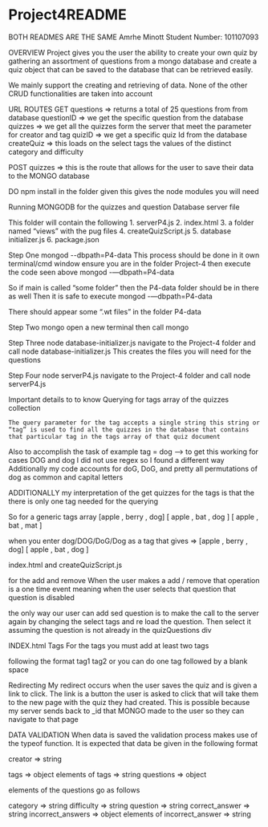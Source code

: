 # Project4README

BOTH READMES ARE THE SAME
Amrhe Minott
Student Number: 101107093


OVERVIEW
Project gives you the user the ability to create your own quiz by gathering an assortment of questions from a mongo database and create a quiz object that can be saved to the database that can be retrieved easily.

We mainly support the creating and retrieving of data. None of the other CRUD functionalities are taken into account


URL ROUTES
GET
questions				=> returns a total of 25 questions from from database
questionID			=> we get the specific question from the database
quizzes					=> we get all the quizzes form the server that meet the parameter for creator and tag
quizID					=> we get a specific quiz Id from the database
createQuiz			=> this loads on the select tags the values of the distinct category and difficulty

POST
quizzes	=> this is the route that allows for the user to save their data to the MONGO database


DO npm install in the folder given
this gives the node modules you will need

Running MONGODB for the quizzes and question Database server file

This folder will contain the following
	1. serverP4.js
	2. index.html
	3. a folder named “views” with the pug files
	4. createQuizScript.js
	5. database initializer.js
	6. package.json

Step One mongod --dbpath=P4-data
	This process should be done in it own terminal/cmd window
	ensure you are in the folder Project-4 then execute the code seen above
	mongod -—dbpath=P4-data

So if main is called “some folder” then the P4-data folder should be in there as well
Then it is safe to execute mongod -—dbpath=P4-data

There should appear some “.wt files” in the folder P4-data

Step Two mongo
	open a new terminal then call mongo

Step Three node database-initializer.js
	navigate to the Project-4 folder and call node database-initializer.js
	This creates the files you will need for the questions

Step Four node serverP4.js
	navigate to the Project-4 folder and call node serverP4.js



Important details to to know
Querying for tags array of the quizzes collection

	The query parameter for the tag accepts a single string this string or “tag” is used to find all the quizzes in the database that contains that particular tag in the tags array of that quiz document

Also to accomplish the task of example
tag = dog –> to get this working for cases DOG and dog I did not use regex so I found a different way
		Additionally my code accounts for doG, DoG, and pretty all permutations of dog as common and capital letters

ADDITIONALLY my interpretation of the get quizzes for the tags is that the there is only one tag needed for the querying

So for a generic tags array [apple , berry , dog]    [ apple , bat , dog ]  [ apple , bat , mat ]

when you enter dog/DOG/DoG/Dog as a tag that gives  =>  [apple , berry , dog]    [ apple , bat , dog ]




index.html and createQuizScript.js

for the add and remove
When the user makes a add / remove that operation is a one time event
meaning when the user selects that question that question is disabled

the only way our user can add sed question is to make the call to the server again by changing the select tags and re load the question. Then select it assuming the question is not already in the quizQuestions div

INDEX.html Tags
For the tags you must add at least two tags

following the format
	tag1 tag2
or you can do one tag followed by a blank space



Redirecting
My redirect occurs when the user saves the quiz and is given a link to click. The link is a button the user is asked to click that will take them to the new page with the quiz they had created.
This is possible because my server sends back to _id that MONGO made to the user so they can navigate to that page


DATA VALIDATION
When data is saved the validation process makes use of the typeof function.
It is expected that data be given in the following format

creator														=> string

tags															=> object
	elements of tags								=> string
questions													=> object

elements of the questions go as follows

category													=> string
difficulty												=> string
question													=> string
correct_answer										=> string
incorrect_answers									=> object
	elements of incorrect_answer		=> string
